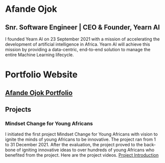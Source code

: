 # Afande Ojok
## Snr. Software Engineer | CEO & Founder, Yearn AI

I founded Yearn AI on 23 September 2021 with a mission of accelerating the development of artificial intelligence in Africa. Yearn AI will achieve this mission by providing a data-centric, end-to-end solution to manage the entire Machine Learning lifecycle.

# Portfolio Website
## [Afande Ojok Portfolio](https://afandeojok.tech/)

## Projects
### Mindset Change for Young Africans
I initiated the first project Mindset Change for Young Africans with vision to ignite the minds of young Africans to be innovative. The project ran from 1 to 31 December 2021. After the evaluation, the project proved to the back-bone of igniting innovative ideas to over hundreds of young Africans who benefited from the project. Here are the project videos.
[Project Introduction](https://youtu.be/DKxWGMIbOCY?list=PLJVUP94CJbF2TZFixEzL3AmDdXomLPMmO)


<!---
Jokmonsimon/Jokmonsimon is a ✨ special ✨ repository because its `README.md` (this file) appears on your GitHub profile.
You can click the Preview link to take a look at your changes.
--->
